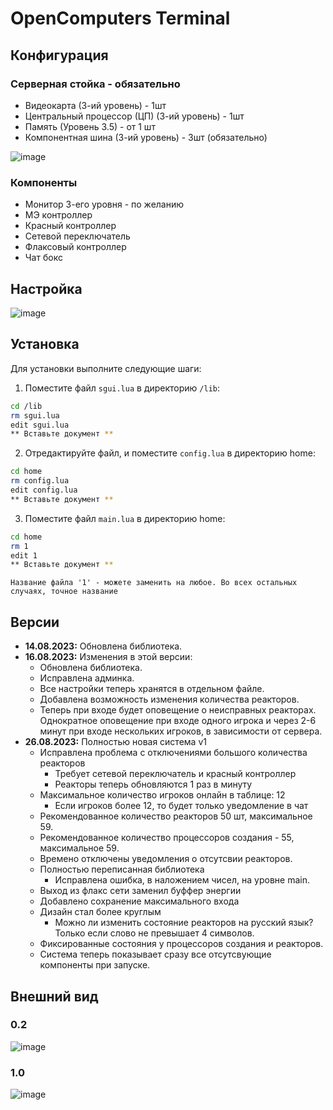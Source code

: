 # OpenComputers Terminal

## Конфигурация
### Серверная стойка - обязательно
* Видеокарта (3-ий уровень) - 1шт
* Центральный процессор (ЦП) (3-ий уровень) - 1шт
* Память (Уровень 3.5) - от 1 шт
* Компонентная шина (3-ий уровень) - 3шт (обязательно)
  
![image](https://github.com/Awl-S/OpenComputers_terminal/assets/85406297/e003fddf-70d9-4a95-84ae-200255422955)

### Компоненты
* Монитор 3-его уровня - по желанию
* МЭ контроллер
* Красный контроллер
* Сетевой переключатель
* Флаксовый контроллер
* Чат бокс

## Настройка
![image](https://github.com/Awl-S/OpenComputers_terminal/assets/85406297/dd56a2ec-d1cc-4153-9ab4-dc1950416eac)



## Установка
Для установки выполните следующие шаги:

1. Поместите файл `sgui.lua` в директорию `/lib`:
```bash
cd /lib
rm sgui.lua
edit sgui.lua
** Вставьте документ **
```
2. Отредактируйте файл, и поместите `config.lua` в директорию home:
  ```bash
  cd home
  rm config.lua
  edit config.lua
** Вставьте документ **
```
3. Поместите файл `main.lua` в директорию home:
  ```bash
  cd home
  rm 1
  edit 1
** Вставьте документ **
```
```
Название файла '1' - можете заменить на любое. Во всех остальных случаях, точное название
```

## Версии

- **14.08.2023:** Обновлена библиотека.
- **16.08.2023:** Изменения в этой версии:
  - Обновлена библиотека.
  - Исправлена админка.
  - Все настройки теперь хранятся в отдельном файле.
  - Добавлена возможность изменения количества реакторов.
  - Теперь при входе будет оповещение о неисправных реакторах. Однократное оповещение при входе одного игрока и через 2-6 минут при входе нескольких игроков, в зависимости от сервера.
- **26.08.2023:** Полностью новая система v1
  - Исправлена проблема с отключениями большого количества реакторов
    - Требует сетевой переключатель и красный контроллер
    - Реакторы теперь обновляются 1 раз в минуту
  - Максимальное количество игроков онлайн в таблице: 12
    - Если игроков более 12, то будет только уведомление в чат
  - Рекомендованное количество реакторов 50 шт, максимальное 59.
  - Рекомендованное количество процессоров создания - 55, максимальное 59.
  - Времено отключены уведомления о отсутсвии реакторов.
  - Полностью переписанная библиотека
    - Исправлена ошибка, в наложением чисел, на уровне main.
  - Выход из флакс сети заменил буффер энергии
  - Добавлено сохранение максимального входа
  - Дизайн стал более круглым
    - Можно ли изменить состояние реакторов на русский язык? Только если слово не превышает 4 символов.
  - Фиксированные состояния у процессоров создания и реакторов.
  - Система теперь показывает сразу все отсутсвующие компоненты при запуске.
## Внешний вид
### 0.2
![image](https://github.com/Awl-S/OpenComputers_terminal/assets/85406297/6c8c7bdd-788e-4d33-971d-cf763a4b9241)
### 1.0
![image](https://github.com/Awl-S/OpenComputers_terminal/assets/85406297/9a82b5dc-f2e8-4d17-8f98-47cb8bada010)

